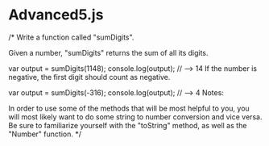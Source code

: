 # Advanced5.js
/* Write a function called "sumDigits".

Given a number, "sumDigits" returns the sum of all its digits.

var output = sumDigits(1148);
console.log(output); // --> 14
If the number is negative, the first digit should count as negative.

var output = sumDigits(-316);
console.log(output); // --> 4
Notes:

In order to use some of the methods that will be most helpful to you, you will most likely want to do some string to number conversion and vice versa.
Be sure to familiarize yourself with the "toString" method, as well as the "Number" function.
*/
